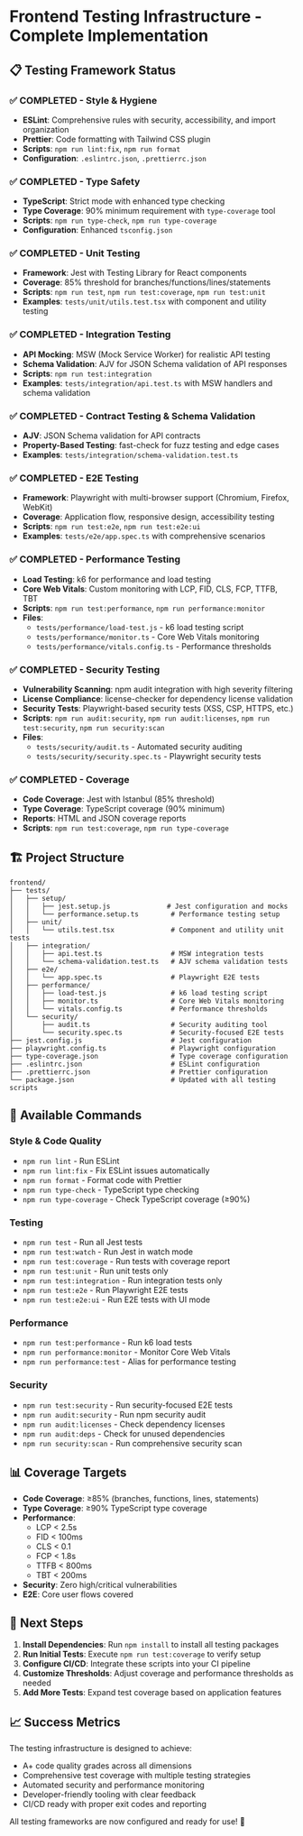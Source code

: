 # Frontend Testing Infrastructure - Complete Implementation

## 📋 Testing Framework Status

### ✅ COMPLETED - Style & Hygiene
- **ESLint**: Comprehensive rules with security, accessibility, and import organization
- **Prettier**: Code formatting with Tailwind CSS plugin
- **Scripts**: `npm run lint:fix`, `npm run format`
- **Configuration**: `.eslintrc.json`, `.prettierrc.json`

### ✅ COMPLETED - Type Safety  
- **TypeScript**: Strict mode with enhanced type checking
- **Type Coverage**: 90% minimum requirement with `type-coverage` tool
- **Scripts**: `npm run type-check`, `npm run type-coverage`
- **Configuration**: Enhanced `tsconfig.json`

### ✅ COMPLETED - Unit Testing
- **Framework**: Jest with Testing Library for React components
- **Coverage**: 85% threshold for branches/functions/lines/statements
- **Scripts**: `npm run test`, `npm run test:coverage`, `npm run test:unit`
- **Examples**: `tests/unit/utils.test.tsx` with component and utility testing

### ✅ COMPLETED - Integration Testing
- **API Mocking**: MSW (Mock Service Worker) for realistic API testing
- **Schema Validation**: AJV for JSON Schema validation of API responses
- **Scripts**: `npm run test:integration`
- **Examples**: `tests/integration/api.test.ts` with MSW handlers and schema validation

### ✅ COMPLETED - Contract Testing & Schema Validation
- **AJV**: JSON Schema validation for API contracts
- **Property-Based Testing**: fast-check for fuzz testing and edge cases
- **Examples**: `tests/integration/schema-validation.test.ts`

### ✅ COMPLETED - E2E Testing
- **Framework**: Playwright with multi-browser support (Chromium, Firefox, WebKit)
- **Coverage**: Application flow, responsive design, accessibility testing
- **Scripts**: `npm run test:e2e`, `npm run test:e2e:ui`
- **Examples**: `tests/e2e/app.spec.ts` with comprehensive scenarios

### ✅ COMPLETED - Performance Testing
- **Load Testing**: k6 for performance and load testing
- **Core Web Vitals**: Custom monitoring with LCP, FID, CLS, FCP, TTFB, TBT
- **Scripts**: `npm run test:performance`, `npm run performance:monitor`
- **Files**: 
  - `tests/performance/load-test.js` - k6 load testing script
  - `tests/performance/monitor.ts` - Core Web Vitals monitoring
  - `tests/performance/vitals.config.ts` - Performance thresholds

### ✅ COMPLETED - Security Testing
- **Vulnerability Scanning**: npm audit integration with high severity filtering
- **License Compliance**: license-checker for dependency license validation
- **Security Tests**: Playwright-based security tests (XSS, CSP, HTTPS, etc.)
- **Scripts**: `npm run audit:security`, `npm run audit:licenses`, `npm run test:security`, `npm run security:scan`
- **Files**: 
  - `tests/security/audit.ts` - Automated security auditing
  - `tests/security/security.spec.ts` - Playwright security tests

### ✅ COMPLETED - Coverage
- **Code Coverage**: Jest with Istanbul (85% threshold)
- **Type Coverage**: TypeScript coverage (90% minimum)
- **Reports**: HTML and JSON coverage reports
- **Scripts**: `npm run test:coverage`, `npm run type-coverage`

## 🏗️ Project Structure

```
frontend/
├── tests/
│   ├── setup/
│   │   ├── jest.setup.js              # Jest configuration and mocks
│   │   └── performance.setup.ts        # Performance testing setup
│   ├── unit/
│   │   └── utils.test.tsx              # Component and utility unit tests
│   ├── integration/
│   │   ├── api.test.ts                 # MSW integration tests
│   │   └── schema-validation.test.ts   # AJV schema validation tests
│   ├── e2e/
│   │   └── app.spec.ts                 # Playwright E2E tests
│   ├── performance/
│   │   ├── load-test.js                # k6 load testing script
│   │   ├── monitor.ts                  # Core Web Vitals monitoring
│   │   └── vitals.config.ts            # Performance thresholds
│   └── security/
│       ├── audit.ts                    # Security auditing tool
│       └── security.spec.ts            # Security-focused E2E tests
├── jest.config.js                      # Jest configuration
├── playwright.config.ts                # Playwright configuration
├── type-coverage.json                  # Type coverage configuration
├── .eslintrc.json                      # ESLint configuration
├── .prettierrc.json                    # Prettier configuration
└── package.json                        # Updated with all testing scripts
```

## 🚀 Available Commands

### Style & Code Quality
- `npm run lint` - Run ESLint
- `npm run lint:fix` - Fix ESLint issues automatically
- `npm run format` - Format code with Prettier
- `npm run type-check` - TypeScript type checking
- `npm run type-coverage` - Check TypeScript coverage (≥90%)

### Testing
- `npm run test` - Run all Jest tests
- `npm run test:watch` - Run Jest in watch mode
- `npm run test:coverage` - Run tests with coverage report
- `npm run test:unit` - Run unit tests only
- `npm run test:integration` - Run integration tests only
- `npm run test:e2e` - Run Playwright E2E tests
- `npm run test:e2e:ui` - Run E2E tests with UI mode

### Performance
- `npm run test:performance` - Run k6 load tests
- `npm run performance:monitor` - Monitor Core Web Vitals
- `npm run performance:test` - Alias for performance testing

### Security
- `npm run test:security` - Run security-focused E2E tests
- `npm run audit:security` - Run npm security audit
- `npm run audit:licenses` - Check dependency licenses
- `npm run audit:deps` - Check for unused dependencies
- `npm run security:scan` - Run comprehensive security scan

## 📊 Coverage Targets

- **Code Coverage**: ≥85% (branches, functions, lines, statements)
- **Type Coverage**: ≥90% TypeScript type coverage
- **Performance**: 
  - LCP < 2.5s
  - FID < 100ms
  - CLS < 0.1
  - FCP < 1.8s
  - TTFB < 800ms
  - TBT < 200ms
- **Security**: Zero high/critical vulnerabilities
- **E2E**: Core user flows covered

## 🔧 Next Steps

1. **Install Dependencies**: Run `npm install` to install all testing packages
2. **Run Initial Tests**: Execute `npm run test:coverage` to verify setup
3. **Configure CI/CD**: Integrate these scripts into your CI pipeline
4. **Customize Thresholds**: Adjust coverage and performance thresholds as needed
5. **Add More Tests**: Expand test coverage based on application features

## 📈 Success Metrics

The testing infrastructure is designed to achieve:
- A+ code quality grades across all dimensions
- Comprehensive test coverage with multiple testing strategies
- Automated security and performance monitoring
- Developer-friendly tooling with clear feedback
- CI/CD ready with proper exit codes and reporting

All testing frameworks are now configured and ready for use! 🎉